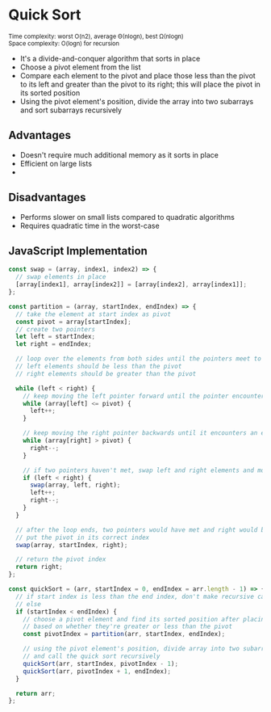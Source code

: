 # Quick Sort

<small>Time complexity: worst O(n2), average Θ(nlogn), best Ω(nlogn)</small><br/>
<small>Space complexity: O(logn) for recursion</small>

- It's a divide-and-conquer algorithm that sorts in place
- Choose a pivot element from the list
- Compare each element to the pivot and place those less than the pivot to its left and greater than the pivot to its right; this will place the pivot in its sorted position
- Using the pivot element's position, divide the array into two subarrays and sort subarrays recursively

## Advantages

- Doesn't require much additional memory as it sorts in place
- Efficient on large lists
-

## Disadvantages

- Performs slower on small lists compared to quadratic algorithms
- Requires quadratic time in the worst-case

## JavaScript Implementation

```javascript
const swap = (array, index1, index2) => {
  // swap elements in place
  [array[index1], array[index2]] = [array[index2], array[index1]];
};

const partition = (array, startIndex, endIndex) => {
  // take the element at start index as pivot
  const pivot = array[startIndex];
  // create two pointers
  let left = startIndex;
  let right = endIndex;

  // loop over the elements from both sides until the pointers meet to find the sorted position of the pivot
  // left elements should be less than the pivot
  // right elements should be greater than the pivot

  while (left < right) {
    // keep moving the left pointer forward until the pointer encounters an element greater than the pivot
    while (array[left] <= pivot) {
      left++;
    }

    // keep moving the right pointer backwards until it encounters an element less than the pivot
    while (array[right] > pivot) {
      right--;
    }

    // if two pointers haven't met, swap left and right elements and move both pointers
    if (left < right) {
      swap(array, left, right);
      left++;
      right--;
    }
  }

  // after the loop ends, two pointers would have met and right would be the sorted position of the pivot
  // put the pivot in its correct index
  swap(array, startIndex, right);

  // return the pivot index
  return right;
};

const quickSort = (arr, startIndex = 0, endIndex = arr.length - 1) => {
  // if start index is less than the end index, don't make recursive calls (base case)
  // else
  if (startIndex < endIndex) {
    // choose a pivot element and find its sorted position after placing elements to its right or left
    // based on whether they're greater or less than the pivot
    const pivotIndex = partition(arr, startIndex, endIndex);

    // using the pivot element's position, divide array into two subarrays
    // and call the quick sort recursively
    quickSort(arr, startIndex, pivotIndex - 1);
    quickSort(arr, pivotIndex + 1, endIndex);
  }

  return arr;
};
```
